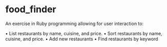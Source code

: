 food_finder
===========

An exercise in Ruby programming allowing for user interaction to:

• List restaurants by name, cuisine, and price.
• Sort restaurants by name, cuisine, and price.
• Add new restaurants
• Find restaurants by keyword

